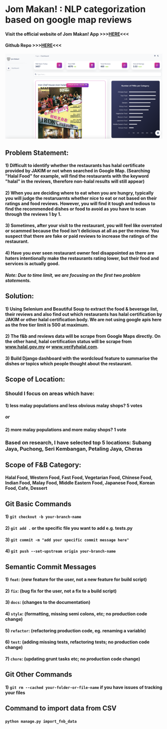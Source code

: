 # Jom Makan! : NLP categorization based on google map reviews

#### Visit the official website of Jom Makan! App >>>[HERE](https://jom-makan.onrender.com/)<<<

#### Github Repo >>>[HERE](https://github.com/BrahderLau/jom-makan)<<<

![image](screenshots/screenshot-jom-makan-app.png)

## Problem Statement:

#### 1) Difficult to identify whether the restaurants has halal certificate provided by JAKIM or not when searched in Google Map. (Searching "Halal Food" for example, will find the restaurants with the keyword "halal" in the reviews, therefore non-halal results will still appear)

#### 2) When you are deciding where to eat when you are hungry, typically you will judge the restaruarnts whether nice to eat or not based on their ratings and food reviews. However, you will find it tough and tedious to find the recommended dishes or food to avoid as you have to scan through the reviews 1 by 1.

#### 3) Sometimes, after your visit to the restaurant, you will feel like overrated or scammed because the food isn't delicious at all as per the review. You suspect that there are fake or paid reviews to increase the ratings of the restaurant.

#### 4) Have you ever seen restaurant owner feel disappointed as there are haters intentionally make the restaurants rating lower, but their food and services is actually good.

##### Note: Due to time limit, we are focusing on the first two problem statements.

## Solution:

#### 1) Using Selenium and Beautiful Soup to extract the food & beverage list, their reviews and also find out which restaurants has halal certification by JAKIM or other halal certification body. We are not using google apis here as the free tier limit is 500 at maximum.

#### 2) The f&b and reviews data will be scrape from Google Maps directly. On the other hand, halal certification status will be scrape from www.halal.gov.my or www.verifyhalal.com.

#### 3) Build Django dashboard with the wordcloud feature to summarise the dishes or topics which people thought about the restaurant.

## Scope of Location:

### Should I focus on areas which have:

#### 1) less malay populations and less obvious malay shops? 5 votes
##### or 
#### 2) more malay populations and more malay shops? 1 vote

### Based on research, I have selected top 5 locations: Subang Jaya, Puchong, Seri Kembangan, Petaling Jaya, Cheras

## Scope of F&B Category:

#### Halal Food, Western Food, Fast Food, Vegetarian Food, Chinese Food, Indian Food, Malay Food, Middle Eastern Food, Japanese Food, Korean Food, Cafe, Dessert

## Git Basic Commands

#### 1) ```git checkout -b your-branch-name```
#### 2) ```git add .``` or the specific file you want to add e.g. tests.py
#### 3) ```git commit -m "add your specific commit message here"```
#### 4) ```git push --set-upstream origin your-branch-name```

## Semantic Commit Messages

#### 1) ```feat```: (new feature for the user, not a new feature for build script)
#### 2) ```fix```: (bug fix for the user, not a fix to a build script)
#### 3) ```docs```: (changes to the documentation)
#### 4) ```style```: (formatting, missing semi colons, etc; no production code change)
#### 5) ```refactor```: (refactoring production code, eg. renaming a variable)
#### 6) ```test```: (adding missing tests, refactoring tests; no production code change)
#### 7) ```chore```: (updating grunt tasks etc; no production code change)

## Git Other Commands
#### 1) ```git rm --cached your-folder-or-file-name``` if you have issues of tracking your files

## Command to import data from CSV
#### ```python manage.py import_fnb_data```